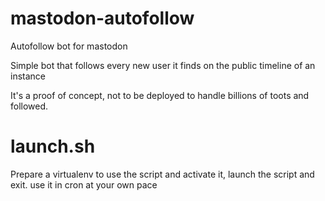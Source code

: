 # mastodon-autofollow
Autofollow bot for mastodon

Simple bot that follows every new user it finds on the public timeline of an instance

It's a proof of concept, not to be deployed to handle billions of toots and followed.

# launch.sh
Prepare a virtualenv to use the script and activate it, launch the script and exit.
use it in cron at your own pace


